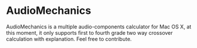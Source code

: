 # AudioMechanics
AudioMechanics is a multiple audio-components calculator for Mac OS X, at this moment, it only supports first to fourth grade two way crossover calculation with explanation. Feel free to contribute.
